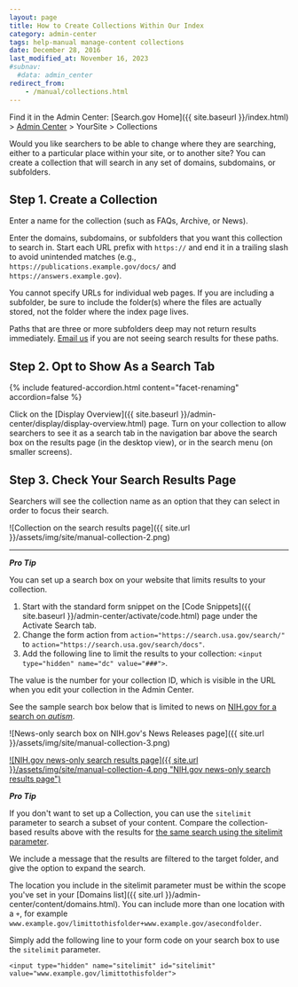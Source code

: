 ```yaml
---
layout: page
title: How to Create Collections Within Our Index
category: admin-center
tags: help-manual manage-content collections
date: December 28, 2016
last_modified_at: November 16, 2023
#subnav:
  #data: admin_center
redirect_from:
    - /manual/collections.html
---
```


Find it in the Admin Center: [Search.gov Home]({{ site.baseurl }}/index.html) > [Admin Center](https://search.usa.gov/sites/) > YourSite > Collections

Would you like searchers to be able to change where they are searching, either to a particular place within your site, or to another site? You can create a collection that will search in any set of domains, subdomains, or subfolders.

## Step 1. Create a Collection

Enter a name for the collection (such as FAQs, Archive, or News).

Enter the domains, subdomains, or subfolders that you want this collection to search in. Start each URL prefix with `https://` and end it in a trailing slash to avoid unintended matches (e.g., `https://publications.example.gov/docs/` and `https://answers.example.gov`).

You cannot specify URLs for individual web pages. If you are including a subfolder, be sure to include the folder(s) where the files are actually stored, not the folder where the index page lives.

Paths that are three or more subfolders deep may not return results immediately. [Email us](mailto:search@gsa.gov) if you are not seeing search results for these paths.

## Step 2. Opt to Show As a Search Tab

{% include featured-accordion.html content="facet-renaming" accordion=false %}

Click on the [Display Overview]({{ site.baseurl }}/admin-center/display/display-overview.html) page. Turn on your collection to allow searchers to see it as a search tab in the navigation bar above the search box on the results page (in the desktop view), or in the search menu (on smaller screens).

## Step 3. Check Your Search Results Page

Searchers will see the collection name as an option that they can select in order to focus their search.

![Collection on the search results page]({{ site.url }}/assets/img/site/manual-collection-2.png)

---

***Pro Tip*** 

You can set up a search box on your website that limits results to your collection.

1. Start with the standard form snippet on the [Code Snippets]({{ site.baseurl }}/admin-center/activate/code.html) page under the Activate Search tab. 
1. Change the form action from `action="https://search.usa.gov/search/"` to `action="https://search.usa.gov/search/docs"`.
1. Add the following line to limit the results to your collection: `<input type="hidden" name="dc" value="###">`.

The value is the number for your collection ID, which is visible in the URL when you edit your collection in the Admin Center.

See the sample search box below that is limited to news on [NIH.gov for a search on *autism*](https://search.nih.gov/search/docs?affiliate=nih&dc=565&query=autism).

![News-only search box on NIH.gov's News Releases page]({{ site.url }}/assets/img/site/manual-collection-3.png)
  
[![NIH.gov news-only search results page]({{ site.url }}/assets/img/site/manual-collection-4.png "NIH.gov news-only search results page")](https://search.nih.gov/search/docs?affiliate=nih&dc=565&query=autism)

<a name="sitelimit"></a>

***Pro Tip*** 

If you don't want to set up a Collection, you can use the `sitelimit` parameter to search a subset of your content. Compare the collection-based results above with the results for [the same search using the sitelimit parameter](https://search.usa.gov/search?affiliate=nih&query=autism&sitelimit=nih.gov/news).

We include a message that the results are filtered to the target folder, and give the option to expand the search.

The location you include in the sitelimit parameter must be within the scope you've set in your [Domains list]({{ site.url }}/admin-center/content/domains.html). You can include more than one location with a `+`, for example `www.example.gov/limittothisfolder+www.example.gov/asecondfolder`.

Simply add the following line to your form code on your search box to use the `sitelimit` parameter.

`<input type="hidden" name="sitelimit" id="sitelimit" value="www.example.gov/limittothisfolder">` 
